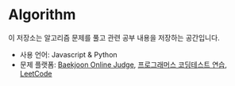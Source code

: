 # Algorithm

이 저장소는 알고리즘 문제를 풀고 관련 공부 내용을 저장하는 공간입니다.
- 사용 언어: Javascript & Python
- 문제 플랫폼: [Baekjoon Online Judge](https://www.acmicpc.net/), [프로그래머스 코딩테스트 연습](https://school.programmers.co.kr/learn/challenges), [LeetCode](https://leetcode.com/problemset/all/)

